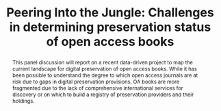 ---
abstract: This panel discussion will report on a recent data-driven project to map
  the current landscape for digital preservation of open access books. While it has
  been possible to understand the degree to which open access journals are at risk
  due to gaps in digital preservation provisions, OA books are more fragmented due
  to the lack of comprehensive international services for discovery or on which to
  build a registry of preservation providers and their holdings.
creators:
- Mikael Laakso
- Alicia Wise
- Ronald Snijder
date: null
document_url: https://osf.io/download/s9v8u/
grand_parent: iPRES
institutions:
- CLOCKSS
keywords:
- open access; books; digital preservation
landing_page_url: https://osf.io/ms8z2/
language: eng
layout: publication
license: CC-BY 4.0 International
notes_url: null
parent: iPRES 2022
publication_type: short paper
size: null
slides_url: https://osf.io/download/tz2eh/
source_name: iPRES:osf:ms8z2
stream_url: https://youtu.be/7B93-sdZYZc
title: 'Peering Into the Jungle: Challenges in determining preservation status of
  open access books'
year: 2022
---